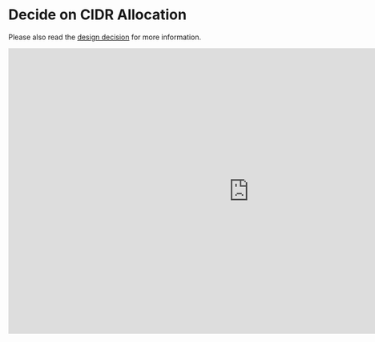 # Decide on CIDR Allocation

Please also read the [design decision](/learn/network/design-decisions/decide-on-aws-account-vpc-subnet-cidr-strategy/)
for more information.

<iframe src="https://docs.google.com/presentation/d/e/2PACX-1vRLXlhggjCF4VZ09qvOF9nLoxi__0EVFgDjgtfLlSRZfzPbd5ZhvzOLSVHECM015A7SCNPJoCeXPb3X/embed?start=false&loop=false&delayms=3000" frameborder="0" width="960" height="569" allowfullscreen="true" mozallowfullscreen="true" webkitallowfullscreen="true"></iframe>
